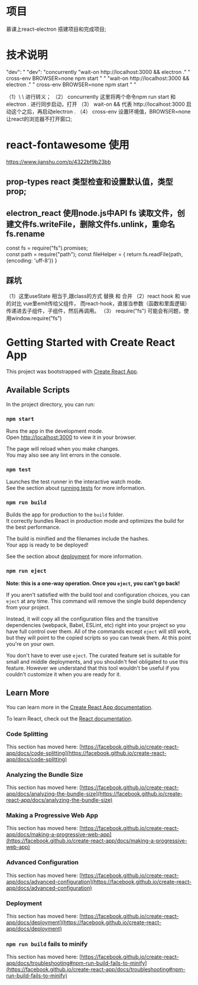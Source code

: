 # 项目
慕课上react-electron 搭建项目和完成项目;


# 技术说明
 "dev": " "dev": "concurrently \"wait-on http://localhost:3000 && electron .\" \" cross-env  BROWSER=none npm start \" " \"wait-on http://localhost:3000 && electron .\" \" cross-env  BROWSER=none npm start \" "

（1）\ \ 进行转义；
（2） concurrently  这里将两个命令npm run start 和  electron . 进行同步启动，打开
（3） wait-on && 代表 http://localhost:3000 启动这个之后，再启动electron .
（4） cross-env 设置环境值，BROWSER=none 让react的浏览器不打开窗口;

# react-fontawesome 使用
https://www.jianshu.com/p/4322bf9b23bb


## prop-types  react 类型检查和设置默认值，类型prop;


## electron_react 使用node.js中API fs 读取文件，创建文件fs.writeFile，删除文件fs.unlink，重命名fs.rename
const  fs = require("fs").promises;   
const path = require("path");
const fileHelper = {
    return fs.readFile(path, {encoding: 'uff-8'})
}


## 踩坑
（1）这里useState 相当于,跟class的方式 替换 和  合并 
（2）react hook 和 vue的对比
vue里emit传给父组件， 而react-hook，直接当参数（函数和里面逻辑）传递进去子组件，子组件，然后再调用。
（3） require("fs") 可能会有问题，使用window.require("fs") 


# Getting Started with Create React App

This project was bootstrapped with [Create React App](https://github.com/facebook/create-react-app).

## Available Scripts

In the project directory, you can run:

### `npm start`

Runs the app in the development mode.\
Open [http://localhost:3000](http://localhost:3000) to view it in your browser.

The page will reload when you make changes.\
You may also see any lint errors in the console.

### `npm test`

Launches the test runner in the interactive watch mode.\
See the section about [running tests](https://facebook.github.io/create-react-app/docs/running-tests) for more information.

### `npm run build`

Builds the app for production to the `build` folder.\
It correctly bundles React in production mode and optimizes the build for the best performance.

The build is minified and the filenames include the hashes.\
Your app is ready to be deployed!

See the section about [deployment](https://facebook.github.io/create-react-app/docs/deployment) for more information.

### `npm run eject`

**Note: this is a one-way operation. Once you `eject`, you can't go back!**

If you aren't satisfied with the build tool and configuration choices, you can `eject` at any time. This command will remove the single build dependency from your project.

Instead, it will copy all the configuration files and the transitive dependencies (webpack, Babel, ESLint, etc) right into your project so you have full control over them. All of the commands except `eject` will still work, but they will point to the copied scripts so you can tweak them. At this point you're on your own.

You don't have to ever use `eject`. The curated feature set is suitable for small and middle deployments, and you shouldn't feel obligated to use this feature. However we understand that this tool wouldn't be useful if you couldn't customize it when you are ready for it.

## Learn More

You can learn more in the [Create React App documentation](https://facebook.github.io/create-react-app/docs/getting-started).

To learn React, check out the [React documentation](https://reactjs.org/).

### Code Splitting

This section has moved here: [https://facebook.github.io/create-react-app/docs/code-splitting](https://facebook.github.io/create-react-app/docs/code-splitting)

### Analyzing the Bundle Size

This section has moved here: [https://facebook.github.io/create-react-app/docs/analyzing-the-bundle-size](https://facebook.github.io/create-react-app/docs/analyzing-the-bundle-size)

### Making a Progressive Web App

This section has moved here: [https://facebook.github.io/create-react-app/docs/making-a-progressive-web-app](https://facebook.github.io/create-react-app/docs/making-a-progressive-web-app)

### Advanced Configuration

This section has moved here: [https://facebook.github.io/create-react-app/docs/advanced-configuration](https://facebook.github.io/create-react-app/docs/advanced-configuration)

### Deployment

This section has moved here: [https://facebook.github.io/create-react-app/docs/deployment](https://facebook.github.io/create-react-app/docs/deployment)

### `npm run build` fails to minify

This section has moved here: [https://facebook.github.io/create-react-app/docs/troubleshooting#npm-run-build-fails-to-minify](https://facebook.github.io/create-react-app/docs/troubleshooting#npm-run-build-fails-to-minify)
